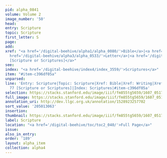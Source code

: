 ```yaml
---
pid: alpha_0841
volume: Volume 2
image_number: '50'
head:
entry: Scripture
topic: Scripture
first_letter: S
page:
add:
xref: "<a href='/digital-beehive/alpha1/alpha_0080/'>Bible</a>|<a href='/digital-beehive/alpha5/alpha_1072/'>Writing</a>|<a
  href='/digital-beehive/alpha3/alpha_0533/'>Letter</a>|<a href='/digital-beehive/num1/num_0078/'>77
  [Scripture or Scriptures]</a>"
see:
index: "<a href='/digital-beehive/index4/index_3559/'>Scriptures</a>"
item: "#item-c396df05a"
unparsed:
line: 'Entry: Scripture|Topic: Scripture|Xref: Bible|Xref: Writing|Xref: Letter|Xref:
  77 [Scripture or Scriptures]|Index: Scriptures|#item-c396df05a'
selection: https://stacks.stanford.edu/image/iiif/fm855tg5659/1607_0517/732,3063,3024,590/full/0/default.jpg
full_image: https://stacks.stanford.edu/image/iiif/fm855tg5659/1607_0517/full/full/0/default.jpg
annotation_uri: http://dev.llgc.org.uk/annotation/1528923257702
sort_value: '205013063'
insertion:
thumbnail: https://stacks.stanford.edu/image/iiif/fm855tg5659/1607_0517/732,3063,600,180/250,/0/default.jpg
label: Scripture
location: "<a href='/digital-beehive/toc/toc2_040/'>Full Page</a>"
issue:
also_in_entry:
order: '189'
layout: alpha_item
collection: alpha4
---
```

